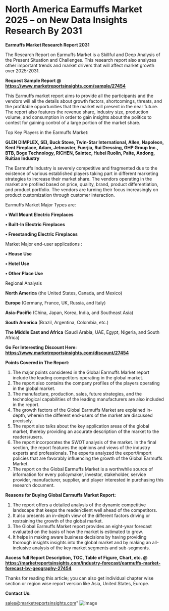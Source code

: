 # North America Earmuffs Market 2025 – on New Data Insights Research By 2031

<strong>Earmuffs Market Research Report 2031</strong>

The Research Report on Earmuffs Market is a Skillful and Deep Analysis of the Present Situation and Challenges. This research report also analyzes other important trends and market drivers that will affect market growth over 2025-2031.

<strong>Request Sample Report @ <a href=https://www.marketreportsinsights.com/sample/27454>https://www.marketreportsinsights.com/sample/27454</a></strong>

This Earmuffs market report aims to provide all the participants and the vendors will all the details about growth factors, shortcomings, threats, and the profitable opportunities that the market will present in the near future. The report also features the revenue share, industry size, production volume, and consumption in order to gain insights about the politics to contest for gaining control of a large portion of the market share.

Top Key Players in the Earmuffs Market:

<strong>GLEN DIMPLEX, SEI, Buck Stove, Twin-Star International, Allen, Napoleon, Kent Fireplace, Adam, Jetmaster, Fuerjia, Rui Dressing, GHP Group Inc., BTB, Boge Technology, RICHEN, Saintec, Hubei Ruolin, Paite, Andong, Ruitian Industry</strong>

The Earmuffs Industry is severely competitive and fragmented due to the existence of various established players taking part in different marketing strategies to increase their market share. The vendors operating in the market are profiled based on price, quality, brand, product differentiation, and product portfolio. The vendors are turning their focus increasingly on product customization through customer interaction.

Earmuffs Market Major Types are:

<strong>• Wall Mount Electric Fireplaces

• Built-In Electric Fireplaces

• Freestanding Electric Fireplaces</strong>

Market Major end-user applications :

<strong>• House Use

• Hotel Use

• Other Place Use</strong>

Regional Analysis

</u><strong><b>North America</b></strong> (the United States, Canada, and Mexico)

<strong><b>Europe </b></strong>(Germany, France, UK, Russia, and Italy)

<strong><b>Asia-Pacific</b></strong> (China, Japan, Korea, India, and Southeast Asia)

<strong><b>South America</b></strong> (Brazil, Argentina, Colombia, etc.)

<strong><b>The Middle East and Africa</b></strong> (Saudi Arabia, UAE, Egypt, Nigeria, and South Africa)

<strong>Go For Interesting Discount Here: <a href=https://www.marketreportsinsights.com/discount/27454>https://www.marketreportsinsights.com/discount/27454</a></strong>

<strong>Points Covered in The Report:</strong>
<ol>
  <li>The major points considered in the Global Earmuffs Market report include the leading competitors operating in the global market.</li>
  <li>The report also contains the company profiles of the players operating in the global market.</li>
  <li>The manufacture, production, sales, future strategies, and the technological capabilities of the leading manufacturers are also included in the report.</li>
  <li>The growth factors of the Global Earmuffs Market are explained in-depth, wherein the different end-users of the market are discussed precisely.</li>
  <li>The report also talks about the key application areas of the global market, thereby providing an accurate description of the market to the readers/users.</li>
  <li>The report incorporates the SWOT analysis of the market. In the final section, the report features the opinions and views of the industry experts and professionals. The experts analyzed the export/import policies that are favorably influencing the growth of the Global Earmuffs Market.</li>
  <li>The report on the Global Earmuffs Market is a worthwhile source of information for every policymaker, investor, stakeholder, service provider, manufacturer, supplier, and player interested in purchasing this research document.</li>
</ol>
<strong>Reasons for Buying Global Earmuffs Market Report:</strong>

<ol>
  <li>The report offers a detailed analysis of the dynamic competitive landscape that keeps the reader/client well ahead of the competitors.</li>
  <li>It also presents an in-depth view of the different factors driving or restraining the growth of the global market.</li>
  <li>The Global Earmuffs Market report provides an eight-year forecast evaluated on the basis of how the market is estimated to grow.</li>
  <li>It helps in making aware business decisions by having providing thorough insights insights into the global market and by making an all-inclusive analysis of the key market segments and sub-segments.</li>
</ol>
<strong>Access full Report Description, TOC, Table of Figure, Chart, etc. @ <a href=https://marketreportsinsights.com/industry-forecast/earmuffs-market-forecast-by-geography-27454>https://marketreportsinsights.com/industry-forecast/earmuffs-market-forecast-by-geography-27454</a></strong>


Thanks for reading this article; you can also get individual chapter wise section or region wise report version like Asia, United States, Europe.

<strong>Contact Us:</strong>

sales@marketreportsinsights.com"
![image](https://github.com/user-attachments/assets/b0a06bc1-8506-4fc8-a24d-e8bdf5fd475f)
